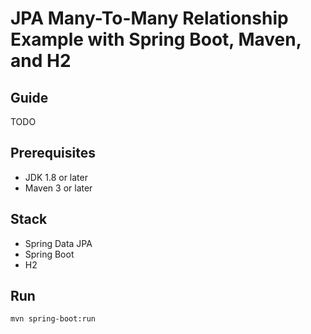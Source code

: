 # JPA Many-To-Many Relationship Example with Spring Boot, Maven, and H2

## Guide
TODO

## Prerequisites
- JDK 1.8 or later
- Maven 3 or later

## Stack
- Spring Data JPA
- Spring Boot
- H2

## Run
`mvn spring-boot:run`

